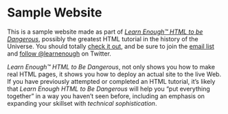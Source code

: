 # Sample Website

This is a sample website made as part of [*Learn Enough™ HTML to be Dangerous*](http://learnenough.com/html-tutorial), possibly the greatest HTML tutorial in the history of the Universe. You should totally [check it out](http://learnenough.com/html-tutorial), and be sure to join the [email list](http://learnenough.com/#email_list) and [follow @learnenough](http://twitter.com/learnenough) on Twitter.

*Learn Enough™ HTML to Be Dangerous*, not only shows you how to make real HTML pages, it shows you how to deploy an actual site to the live Web. If you have previously attempted or completed an HTML tutorial, it’s likely that *Learn Enough HTML to Be Dangerous* will help you “put everything together” in a way you haven’t seen before, including an emphasis on expanding your skillset with *technical sophistication*.
